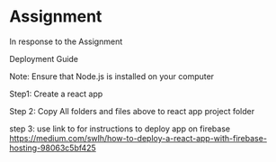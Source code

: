 # Assignment
In response to the Assignment

Deployment Guide

Note: Ensure that Node.js is installed on your computer

Step1: Create a react app

Step 2: Copy All folders and files above to react app project folder 

step 3: use link to for instructions to deploy app on firebase
https://medium.com/swlh/how-to-deploy-a-react-app-with-firebase-hosting-98063c5bf425

 
